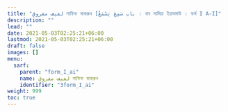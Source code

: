 ```yaml
---
title: "لفيف مفروق লাফিফ মাকরুন [باب سَمِعَ يَسْمَعُ । বাব সামিয়া ইয়াসমাউ । ফর্ম I A-I]"
description: ""
lead: ""
date: 2021-05-03T02:25:21+06:00
lastmod: 2021-05-03T02:25:21+06:00
draft: false
images: []
menu: 
  sarf:
    parent: "form_I_ai"
    name: لفيف مفروق লাফিফ মাকরুন
    identifier: "3form_I_ai"
weight: 999
toc: true
---
```



